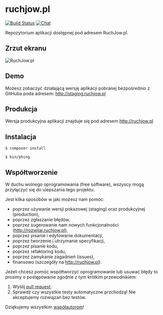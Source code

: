 # ruchjow.pl

[![Build Status](https://codeship.com/projects/b3a099c0-f3c9-0132-2194-16cf317d1634/status?branch=develop)](https://codeship.com/projects/85479)
[![Chat](https://badges.gitter.im/ruchjowpl/ruchjowpl.svg)](https://gitter.im/ruchjowpl)


Repozytorium aplikacji dostępnej pod adresem RuchJow.pl.

## Zrzut ekranu
![RuchJow.pl](https://dl.dropboxusercontent.com/u/22932289/ruchjowpl-screenshot.png)

## Demo
Możesz zobaczyć działającą wersję aplikacji pobranej bezpośrednio z GitHuba poda adresem: http://staging.ruchjow.pl

## Produkcja
Wersja produkcyjna aplikacji znajduje się pod adresem http://ruchjow.pl

## Instalacja

    $ composer install

    $ bin/phing


## Współtworzenie

W duchu wolnego oprogramowania (free software), wszyscy mogą przyłączyć się do ulepszania tego projektu.

Jest kilka sposobów w jaki możesz nam pomóc:
* poprzez używanie wersji pokazowej (staging) oraz produkcyjnej (production),
* poprzez zgłaszanie błędów,
* poprzez sugerowanie nam nowych funkcjonalności (http://rozwijaj.ruchjow.pl),
* poprzez pisanie i edytowanie dokumentacji,
* poprzez tworzenie i utrzymanie specyfikacji,
* poprzez pisanie kodu,
* poprzez refaktoring kodu,
* poprzez zamykanie zagadnień (issues),
* finansowo (szczegóły na http://ruchjow.pl).

Jeżeli chcesz pomóc współtworzyć oprogramowanie lub usuwać błędy to prosimy o postępowanie zgodnie z tym krótkim przewodnikiem:  

1. Wyślij [pull request](https://github.com/ruchjowpl/ruchjowpl/compare/).
2. Sprawdź czy wszystkie testy automatyczne przchodzą! Nie akceptujemy rozwiązań bez testów.

Dziękujemy wszystkim [współautorom](https://github.com/ruchjowpl/ruchjowpl/contributors)!
